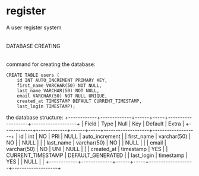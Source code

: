 # register

A user register system

######

DATABASE CREATING

######

command for creating the database:

```
CREATE TABLE users (
    id INT AUTO_INCREMENT PRIMARY KEY,
    first_name VARCHAR(50) NOT NULL,
    last_name VARCHAR(50) NOT NULL,
    email VARCHAR(50) NOT NULL UNIQUE,
    created_at TIMESTAMP DEFAULT CURRENT_TIMESTAMP,
    last_login TIMESTAMP);
```

the database structure:
+------------+-------------+------+-----+-------------------+-------------------+
| Field | Type | Null | Key | Default | Extra |
+------------+-------------+------+-----+-------------------+-------------------+
| id | int | NO | PRI | NULL | auto_increment |
| first_name | varchar(50) | NO | | NULL | |
| last_name | varchar(50) | NO | | NULL | |
| email | varchar(50) | NO | UNI | NULL | |
| created_at | timestamp | YES | | CURRENT_TIMESTAMP | DEFAULT_GENERATED |
| last_login | timestamp | YES | | NULL | |
+------------+-------------+------+-----+-------------------+-------------------+
